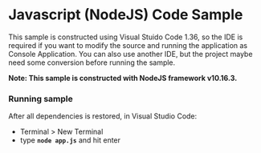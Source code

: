 # Javascript (NodeJS) Code Sample

This sample is constructed using Visual Stuido Code 1.36, so the IDE is required if you want to modify the source and running the application as Console Application. You can also use another IDE, but the project maybe need some conversion before running the sample.

__Note: This sample is constructed with NodeJS framework v10.16.3.__

### Running sample

After all dependencies is restored, in Visual Studio Code:
- Terminal > New Terminal
- type <b><code>node app.js</code></b> and hit enter

